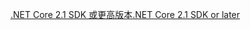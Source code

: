 [<span data-ttu-id="a805e-101">.NET Core 2.1 SDK 或更高版本</span><span class="sxs-lookup"><span data-stu-id="a805e-101">.NET Core 2.1 SDK or later</span></span>](https://dotnet.microsoft.com/download/dotnet-core)
